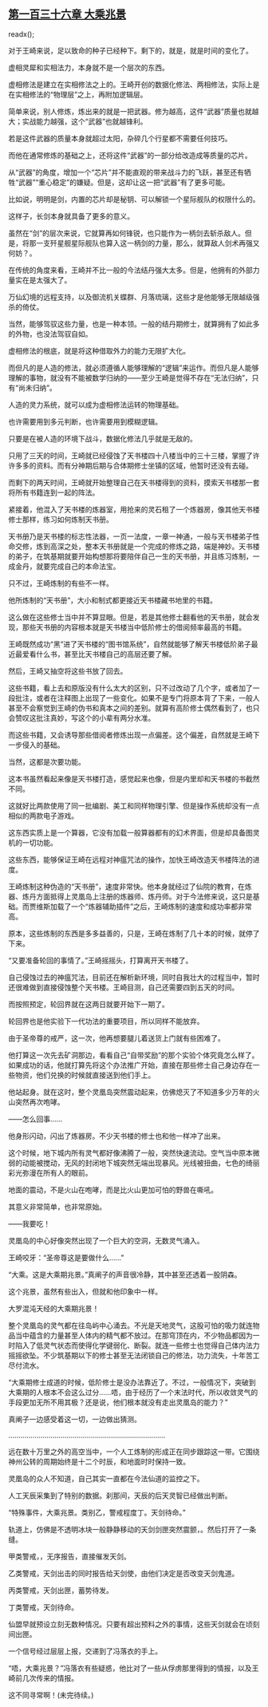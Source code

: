 ## [第一百三十六章 大乘兆景](https://www.xxbiquge.com/11_11207/9094668.html)
readx();

  对于王崎来说，足以致命的种子已经种下。剩下的，就是，就是时间的变化了。

  虚相灵犀和实相法力，本身就不是一个层次的东西。

  虚相修法是建立在实相修法之上的。王崎开创的数据化修法、两相修法，实际上是在实相修法的“物理层”之上，再附加逻辑层。

  简单来说，别人修炼，炼出来的就是一把武器。修为越高，这件“武器”质量也就越大；实战能力越强，这个“武器”也就越锋利。

  若是这件武器的质量本身就超过太阳，杂碎几个行星都不需要任何技巧。

  而他在通常修炼的基础之上，还将这件“武器”的一部分给改造成等质量的芯片。

  从“武器”的角度，增加一个“芯片”并不能直观的带来战斗力的飞跃，甚至还有牺牲“武器”“重心稳定”的嫌疑。但是，这却让这一把“武器”有了更多可能。

  比如说，明明是剑，内置的芯片却是秘钥、可以解锁一个星际舰队的权限什么的。

  这样子，长剑本身就具备了更多的意义。

  虽然在“剑”的层次来说，它就算再如何锋锐，也只能作为一柄剑去斩杀敌人。但是，将那一支歼星舰星际舰队也算入这一柄剑的力量，那么，就算敌人剑术再强又何妨？。

  在传统的角度来看，王崎并不比一般的今法结丹强大太多。但是，他拥有的外部力量实在是太强大了。

  万仙幻境的远程支持，以及御流机关蝶群、月落琉璃，这些才是他能够无限越级强杀的倚仗。

  当然，能够驾驭这些力量，也是一种本领。一般的结丹期修士，就算拥有了如此多的外物，也没法驾驭自如。

  虚相修法的根底，就是将这种借取外力的能力无限扩大化。

  而但凡的是人造的修法，就必须遵循人能够理解的“逻辑”来运作。而但凡是人能够理解的事物，就没有不能被数学归纳的——至少王崎是觉得不存在“无法归纳”，只有“尚未归纳”。

  人造的灵力系统，就可以成为虚相修法运转的物理基础。

  也许需要用到多元判断，也许需要用到模糊逻辑。

  只要是在被人造的环境下战斗，数据化修法几乎就是无敌的。

  只用了三天的时间，王崎就已经侵蚀了天书楼四十八楼当中的三十三楼，掌握了许许多多的资料。而有分神期后期与合体期修士坐镇的区域，他暂时还没有去碰。

  而剩下的两天时间，王崎就开始整理自己在天书楼得到的资料，摸索天书楼那一套将所有书籍连到一起的阵法。

  紧接着，他混入了天书楼的炼器室，用抢来的灵石租了一个炼器房，像其他天书楼修士那样，练习如何炼制天书册。

  天书册乃是天书楼的标志性法器，一页一法度，一章一神通，一般与天书楼弟子性命交修，炼到高深之处，整本天书册就是一个完成的修炼之路，端是神妙。天书楼的弟子，在筑基期就要开始构想那将要陪伴自己一生的天书册，并且练习炼制，一成金丹，就要完成自己的本命法宝。

  只不过，王崎炼制的有些不一样。

  他所炼制的“天书册”，大小和制式都更接近天书楼藏书地里的书籍。

  这么做在这些修士当中并不算显眼。但是，若是其他修士翻看他的天书册，就会发现，那些天书册的内容根本就是天书楼当中低阶修士的借阅频率最高的书籍。

  王崎既然成功“黑”进了天书楼的“图书馆系统”，自然就能够了解天书楼低阶弟子最近最爱看什么书，甚至比天书楼自己的高层还要了解。

  然后，王崎又抽空将这些书放了回去。

  这些书籍，看上去和原版没有什么太大的区别，只不过改动了几个字，或者加了一段批注，或者在注释图上出现了一些变化。如果不是专门将原本背了下来，一般人甚至不会察觉到王崎的伪书和真本之间的差别。就算有高阶修士偶然看到了，也只会赞叹这批注真妙，写这个的小辈有两分水准。

  而这些书籍，又会诱导那些借阅者修炼出现一点偏差。这个偏差，自然就是王崎下一步侵入的基础。

  当然，这都是次要功能。

  这本书虽然看起来像是天书楼打造，感觉起来也像，但是内里却和天书楼的书截然不同。

  这就好比两款使用了同一批编剧、美工和同样物理引擎、但是操作系统却没有一点相似的两款电子游戏。

  这东西实质上是一个算器，它没有加载一般算器都有的幻术界面，但是却具备图灵机的一切功能。

  这些东西，能够保证王崎在远程对神瘟咒法的操作，加快王崎改造天书楼阵法的进度。

  王崎炼制这种伪造的“天书册”，速度非常快。他本身就经过了仙院的教育，在炼器、炼丹方面抵得上灵凰岛上注册的炼器师、炼丹师。对于今法修来说，这只是基础。而贾维斯加载了一个“炼器辅助插件”之后，王崎炼制的速度和成功率都非常高。

  原本，这些炼制的东西是多多益善的，只是，王崎在炼制了几十本的时候，就停了下来。

  “又要准备轮回的事情了。”王崎摇摇头，打算离开天书楼了。

  自己侵蚀过去的神瘟咒法，目前还在解析新环境，同时自我壮大的过程当中，暂时还很难做到直接侵蚀整个天书楼。王崎目测，自己还需要四到五天的时间。

  而按照预定，轮回界就在这两日就要开始下一期了。

  轮回界也是他实验下一代功法的重要项目，所以同样不能放弃。

  由于圣帝尊的戒严，这一次，他再想要腿儿着送货上门就有些困难了。

  他打算这一次先去矿洞那边，看看自己“自带奖励”的那个实验个体究竟怎么样了。如果成功的话，他就打算先将这个办法推广开始，直接在那些修士自己身边存在一些物资，他们兑换的时候就直接送到他们手上。

  他站起身。就在这时，整个灵凰岛突然震动起来，仿佛熄灭了不知道多少万年的火山突然再次咆哮。

  ——怎么回事……

  他身形闪动，闪出了炼器房。不少天书楼的修士也和他一样冲了出来。

  这个时候，地下城内所有灵气都好像沸腾了一般，突然快速流动。空气当中原本微弱的动能被搅动，无风的封闭地下城突然无端出现暴风。光线被扭曲，七色的绮丽彩光弥漫在所有人的眼前。

  地面的震动，不是火山在咆哮，而是比火山更加可怕的野兽在嘶吼。

  其意义非常简单，也非常原始。

  ——我要吃！

  灵凰岛的中心好像突然出现了一个巨大的空洞，无数灵气涌入。

  王崎咬牙：“圣帝尊这是要做什么……”

  “大乘。这是大乘期兆景。”真阐子的声音很冷静，其中甚至还透着一股阴森。

  这个兆景，虽然有些出入，但就和他印象中一样。

  大罗混沌天经的大乘期兆景！

  整个灵凰岛的灵气都在往岛屿中心涌去。不光是天地灵气，这股可怕的吸力就连物品当中蕴含的力量甚至人体内的精气都不放过。在那穹顶在内，不少物品都因为一时陷入了低灵气状态而使得化学键弱化、断裂。就连一些修士也觉得自己体内法力摇摇欲坠。不少筑基期以下的修士甚至无法闭锁自己的修法，功力流失，十年苦工尽付流水。

  “大乘期修士成道的时候，低阶修士是没办法靠近了。不过，一般情况下，突破到大乘期的人根本不会这么过分……唔，由于经历了一个末法时代，所以收敛灵气的手段更加无所不用其极？还是说，他们根本就没有走出灵凰岛的能力？”

  真阐子一边感受着这一切，一边做出猜测。

  ……………………………………………………………………

  远在数十万里之外的高空当中，一个人工炼制的形成正在同步跟踪这一带。它围绕神州公转的周期始终是十二个时辰，和地面时时保持一致。

  灵凰岛的众人不知道，自己其实一直都在今法仙道的监控之下。

  人工天辰采集到了特别的数据。刹那间，天辰的后天灵智已经做出判断。

  “特殊事件，大乘兆景。类别乙，警戒程度丁。天剑待命。”

  轨道上，仿佛是不透明冰块一般静静移动的天剑剑匣突然震颤，。然后打开了一条缝。

  甲类警戒，，无序报告，直接催发天剑。

  乙类警戒，天剑出击的同时报告给天剑使，由他们决定是否改变天剑鬼道。

  丙类警戒，天剑出匣，蓄势待发。

  丁类警戒，天剑待命。

  仙盟早就预设立刻无数种情况。只要有超出预料之外的事情，这些天剑就会在顷刻间出匣。

  一个信号经过层层上报，交递到了冯落衣的手上。

  “唔，大乘兆景？”冯落衣有些疑惑，他比对了一些从俘虏那里得到的情报，以及王崎前几次传来的情报。

  这不同寻常啊！(未完待续。)
